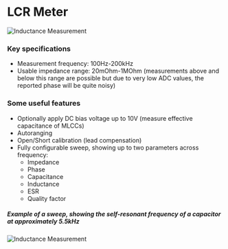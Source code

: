 # LCR Meter

![Inductance Measurement](pictures/Inductor.jpg)

### Key specifications
* Measurement frequency: 100Hz-200kHz
* Usable impedance range: 20mOhm-1MOhm (measurements above and below this range are possible but due to very low ADC values, the reported phase will be quite noisy)
### Some useful features
* Optionally apply DC bias voltage up to 10V (measure effective capacitance of MLCCs)
* Autoranging
* Open/Short calibration (lead compensation)
* Fully configurable sweep, showing up to two parameters across frequency:
  * Impedance
  * Phase
  * Capacitance
  * Inductance
  * ESR
  * Quality factor
##### Example of a sweep, showing the self-resonant frequency of a capacitor at approximately 5.5kHz
![Inductance Measurement](pictures/Cap.jpg)
